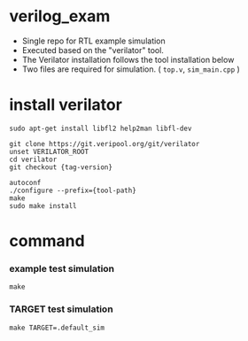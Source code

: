 # verilog_exam

- Single repo for RTL example simulation
- Executed based on the "verilator" tool.
- The Verilator installation follows the tool installation below
- Two files are required for simulation. ( `top.v`, `sim_main.cpp` )

# install verilator
```
sudo apt-get install libfl2 help2man libfl-dev

git clone https://git.veripool.org/git/verilator
unset VERILATOR_ROOT
cd verilator
git checkout {tag-version}

autoconf
./configure --prefix={tool-path}
make
sudo make install
```

# command
### example test simulation
```
make
```
### TARGET test simulation
```
make TARGET=.default_sim
```

